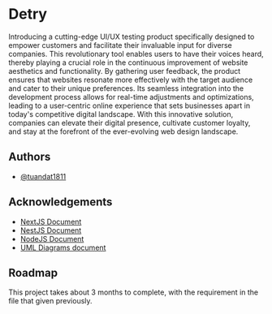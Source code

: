 
# Detry

Introducing a cutting-edge UI/UX testing product specifically designed to empower customers and facilitate their invaluable input for diverse companies. This revolutionary tool enables users to have their voices heard, thereby playing a crucial role in the continuous improvement of website aesthetics and functionality. By gathering user feedback, the product ensures that websites resonate more effectively with the target audience and cater to their unique preferences. Its seamless integration into the development process allows for real-time adjustments and optimizations, leading to a user-centric online experience that sets businesses apart in today's competitive digital landscape. With this innovative solution, companies can elevate their digital presence, cultivate customer loyalty, and stay at the forefront of the ever-evolving web design landscape. 






## Authors

- [@tuandat1811](https://www.github.com/tuandat1811)


## Acknowledgements

 - [NextJS Document](https://nextjs.org/docs)
 - [NestJS Document](https://docs.nestjs.com/)
 - [NodeJS Document](https://nodejs.org/en/docs)
 - [UML Diagrams document](https://www.uml-diagrams.org/)


## Roadmap

This project takes about 3 months to complete, with the requirement in the file that given previously. 

